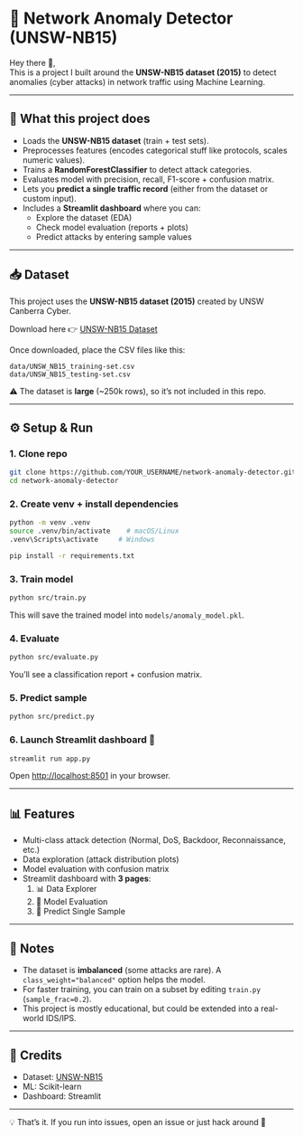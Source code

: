 # 🚨 Network Anomaly Detector (UNSW-NB15)

Hey there 👋,  
This is a project I built around the **UNSW-NB15 dataset (2015)** to detect anomalies (cyber attacks) in network traffic using Machine Learning.

---

## 📌 What this project does
- Loads the **UNSW-NB15 dataset** (train + test sets).  
- Preprocesses features (encodes categorical stuff like protocols, scales numeric values).  
- Trains a **RandomForestClassifier** to detect attack categories.  
- Evaluates model with precision, recall, F1-score + confusion matrix.  
- Lets you **predict a single traffic record** (either from the dataset or custom input).  
- Includes a **Streamlit dashboard** where you can:
  - Explore the dataset (EDA)
  - Check model evaluation (reports + plots)
  - Predict attacks by entering sample values

---

## 📥 Dataset
This project uses the **UNSW-NB15 dataset (2015)** created by UNSW Canberra Cyber.  

Download here 👉 [UNSW-NB15 Dataset](https://research.unsw.edu.au/projects/unsw-nb15-dataset)  

Once downloaded, place the CSV files like this:

```
data/UNSW_NB15_training-set.csv
data/UNSW_NB15_testing-set.csv
```

⚠️ The dataset is **large** (~250k rows), so it’s not included in this repo.

---

## ⚙️ Setup & Run

### 1. Clone repo
```bash
git clone https://github.com/YOUR_USERNAME/network-anomaly-detector.git
cd network-anomaly-detector
```

### 2. Create venv + install dependencies
```bash
python -m venv .venv
source .venv/bin/activate    # macOS/Linux
.venv\Scripts\activate     # Windows

pip install -r requirements.txt
```

### 3. Train model
```bash
python src/train.py
```
This will save the trained model into `models/anomaly_model.pkl`.

### 4. Evaluate
```bash
python src/evaluate.py
```
You’ll see a classification report + confusion matrix.

### 5. Predict sample
```bash
python src/predict.py
```

### 6. Launch Streamlit dashboard 🚀
```bash
streamlit run app.py
```
Open [http://localhost:8501](http://localhost:8501) in your browser.

---

## 📊 Features
- Multi-class attack detection (Normal, DoS, Backdoor, Reconnaissance, etc.)  
- Data exploration (attack distribution plots)  
- Model evaluation with confusion matrix  
- Streamlit dashboard with **3 pages**:
  1. 📊 Data Explorer  
  2. 🤖 Model Evaluation  
  3. 🔮 Predict Single Sample  

---

## 📝 Notes
- The dataset is **imbalanced** (some attacks are rare). A `class_weight="balanced"` option helps the model.  
- For faster training, you can train on a subset by editing `train.py` (`sample_frac=0.2`).  
- This project is mostly educational, but could be extended into a real-world IDS/IPS.

---

## 🙌 Credits
- Dataset: [UNSW-NB15](https://research.unsw.edu.au/projects/unsw-nb15-dataset)  
- ML: Scikit-learn  
- Dashboard: Streamlit  

---

💡 That’s it. If you run into issues, open an issue or just hack around 🙂  

